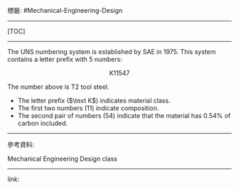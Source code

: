 標籤: #Mechanical-Engineering-Design 

---

[TOC]

---

The UNS numbering system is established by SAE in 1975. This system contains a letter prefix with 5 numbers:

$$\text{K11547}$$

The number above is T2 tool steel.

- The letter prefix ($\text K$) indicates material class.
- The first two numbers ($11$) indicate composition.
- The second pair of numbers ($54$) indicate that the material has $0.54\%$ of carbon included.

---

參考資料:

Mechanical Engineering Design class

---

link:

